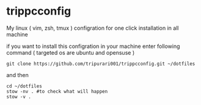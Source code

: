 # trippcconfig
My linux ( vim, zsh, tmux ) configration for one click installation in all machine

if you want to install this configration in your machine enter following command
( targeted os are ubuntu and opensuse )
```
git clone https://github.com/tripurari001/trippcconfig.git ~/dotfiles
```
and then
```
cd ~/dotfiles 
stow -nv . #to check what will happen
stow -v .
```
